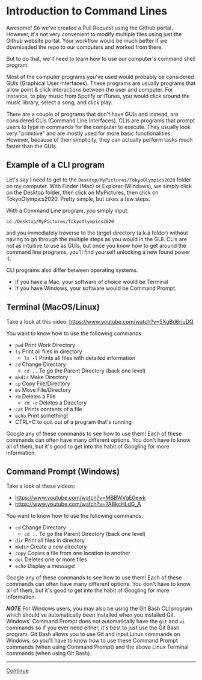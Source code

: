 # Introduction to Command Lines

Awesome! So we've created a Pull Request using the Github portal. However, it's not very convenient to modify multiple files using just the Github website portal. Your workflow would be much better if we downloaded the repo to our computers and worked from there.

But to do that, we'll need to learn how to use our computer's command shell program.

Most of the computer programs you've used would probably be considered GUIs (Graphical User Interfaces). These programs are usually programs that allow point & click interactions between the user and computer. For instance, to play music from Spotify or iTunes, you would click around the music library, select a song, and click play.

There are a couple of programs that don't have GUIs and instead, are considered CLIs (Command Line Interfaces). CLIs are programs that prompt users to type in commands for the computer to execute. They usually look very "primitive" and are mostly used for more basic functionalities. However, because of their simplicity, they can actually perform tasks much faster than the GUIs.

## Example of a CLI program

Let's say I need to get to the `Desktop/MyPictures/TokyoOlympics2020` folder on my computer. With Finder (Mac) or Explorer (Windows), we simply click on the Desktop folder, then click on MyPictures, then click on TokyoOlympics2020. Pretty simple, but takes a few steps.

With a Command Line program, you simply input:

```unix
cd /Desktop/MyPictures/TokyoOlympics2020
```

and you immediately traverse to the target directory (a.k.a folder) without having to go through the multiple steps as you would in the GUI. CLIs are not as intuitive to use as GUIs, but once you know how to get around the command line programs, you'll find yourself unlocking a new found power :).

CLI programs also differ between operating systems.

- If you have a Mac, your software of choice would be Terminal
- If you have Windows, your software would be Command Prompt.

## Terminal (MacOS/Linux)

Take a look at this video: <https://www.youtube.com/watch?v=5XgBd6rjuDQ>

You want to know how to use the following commands:

- `pwd` Print Work Directory
- `ls` Print all files in directory
  - `ls -l` Prints all files with detailed information
- `cd` Change Directory
  - `cd ..` To go the Parent Directory (back one level)
- `mkdir` Make Directory
- `cp` Copy File/Directory
- `mv` Move File/Directory
- `rm` Deletes a File
  - `rm -r` Deletes a Directory
- `cat` Prints contents of a file
- `echo` Print something!
- CTRL+C to quit out of a program that's running

Google any of these commands to see how to use them! Each of these commands can often have many different options. You don't have to know all of them, but it's good to get into the habit of Googling for more information.

## Command Prompt (Windows)

Take a look at these videos:

- <https://www.youtube.com/watch?v=MBBWVgE0ewk>
- <https://www.youtube.com/watch?v=7ABkcHLdG_A>

You want to know how to use the following commands:

- `cd` Change Directory
  - `cd ..` To go the Parent Directory (back one level)
- `dir` Print all files in directory
- `mkdir` Create a new directory
- `copy` Copies a file from one location to another
- `del` Deletes one or more files
- `echo` Display a message!

Google any of these commands to see how to use them! Each of these commands can often have many different options. You don't have to know all of them, but it's good to get into the habit of Googling for more information.

***NOTE*** For Windows users, you may also be using the Git Bash CLI program which should've automatically been installed when you installed Git. Windows' Command Prompt does not automatically have the `git` and `vi` commands so if you ever need either, it's best to just use the Git Bash program. Git Bash allows you to use Git and input Linux commands on Windows, so you'll have to know how to use these Command Prompt commands (when using Command Prompt) and the above Linux Terminal commands (when using Git Bash).

---

[Continue](./05_install_git.md)
